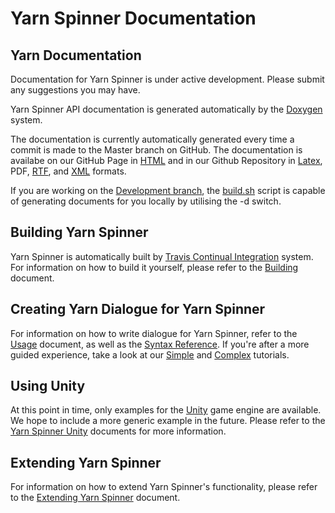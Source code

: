 # Yarn Spinner Documentation

## Yarn Documentation

Documentation for Yarn Spinner is under active development. Please submit any suggestions you may have.

Yarn Spinner API documentation is generated automatically by the [Doxygen](http://www.doxygen.org) system.

The documentation is currently automatically generated every time a commit is made to the Master branch on GitHub. The documentation is availabe on our GitHub Page in [HTML](http://thesecretlab.github.io/YarnSpinner/html/) and in our Github Repository in [Latex](https://github.com/thesecretlab/YarnSpinner/tree/gh-pages/latex), PDF, [RTF](https://github.com/thesecretlab/YarnSpinner/tree/gh-pages/rtf), and [XML](https://github.com/thesecretlab/YarnSpinner/tree/gh-pages/xml) formats.

If you are working on the [Development branch](https://github.com/thesecretlab/YarnSpinner/tree/development), the [build.sh](../build.sh) script is capable of generating documents for you locally by utilising the -d switch.

## Building Yarn Spinner
Yarn Spinner is automatically built by [Travis Continual Integration](https://travis-ci.org/thesecretlab/YarnSpinner) system. For information on how to build it yourself, please refer to the [Building](YarnSpinner-Programming/Building.md) document.

## Creating Yarn Dialogue for Yarn Spinner
For information on how to write dialogue for Yarn Spinner, refer to the [Usage](YarnSpinner-Dialogue/General-Usage.md) document, as well as the [Syntax Reference](YarnSpinner-Dialogue/Yarn-Syntax.md). If you're after a more guided experience, take a look at our [Simple](YarnSpinner-Dialogue/Simple-Dialogue-Tutorial.md) and [Complex](YarnSpinner-Dialogue/Complex-Dialogue-Tutorial.md) tutorials.

## Using Unity
At this point in time, only examples for the [Unity](http://www.unity3d.com) game engine are available. We hope to include a more generic example in the future. Please refer to the [Yarn Spinner Unity](YarnSpinner-Unity/) documents for more information.

## Extending Yarn Spinner
For information on how to extend Yarn Spinner's functionality, please refer to the [Extending Yarn Spinner](YarnSpinner-Programming/Extending.md) document.
